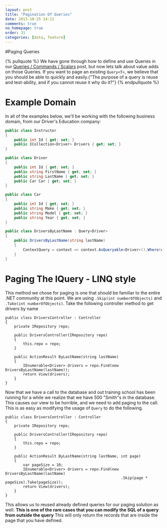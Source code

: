 ```yaml
---
layout: post
title: "Pagination Of Queries"
date: 2013-10-25 14:11
comments: true
no_homepage: true
order: 31
categories: [data, feature]
---
```

#Paging Queries

{% pullquote %}
We have gone through how to define and use Queries in our [Queries / Commands / Scalars](blog/2013/10/19/queries-slash-commands-slash-scalars/) post, but now lets talk about value adds on those Queries. If you want to page an existing `Query<T>`, we believe that you should be able to quickly and easily.{"The purpose of a query is reuse and test-ability, and if you cannot reuse it why do it?"}
{% endpullquote %}

# Example Domain

In all of the examples below, we'll be working with the following business domain, from our Driver's Education company:

``` csharp
public class Instructor
{
    public int Id { get; set; }
    public ICollection<Driver> Drivers { get; set; }
}

public class Driver
{
    public int Id { get; set; }
    public string FirstName { get; set; }
    public string LastName { get; set; }
    public Car Car { get; set; }
}

public class Car
{
    public int Id { get; set; }
    public string Make { get; set; }
    public string Model { get; set; }
    public string Year { get; set; }
}

public class DriversByLastName : Query<Driver>
{
    public DriversByLastName(string lastName)
    {
        ContextQuery = context => context.AsQueryable<Driver>().Where(e => e.LastName == lastName);
    }
}
```

# Paging The IQuery - LINQ style

This method we chose for paging is one that should be familiar to the entire .NET community at this point. We are using `.Skip(int numberOfObjects)` and `.Take(int numberOfObjects)`. Take the following controller method to get drivers by name

```
public class DriversController : Controller
{
    private IRepository repo;

    public DriversController(IRepository repo)
    {
        this.repo = repo;
    }

    public ActionResult ByLastName(string lastName)
    {
        IEnumerable<Driver> drivers = repo.Find(new DriversByLastName(lastName));
        return View(drivers);
    }
}
```
Now that we have a call to the database and out training school has been running for a while we realize that we have 500 "Smith"s in the database. This causes our view to be horrible, and we need to add paging to the call. This is as easy as modifying the usage of `Query` to do the following.

```
public class DriversController : Controller
{
    private IRepository repo;

    public DriversController(IRepository repo)
    {
        this.repo = repo;
    }

    public ActionResult ByLastName(string lastName, int page)
    {
		var pageSize = 10;
        IEnumerable<Driver> drivers = repo.Find(new DriversByLastName(lastName)
												    .Skip(page * pageSize).Take(pageSize));
        return View(drivers);
    }
}
```
This allows us to reused already defined queries for our paging solution as well. **This is one of the rare cases that you can modify the SQL of a query from outside the query** This will only return the records that are inside the page that you have defined.
